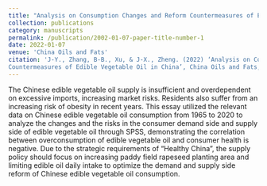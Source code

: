 ```yaml
---
title: "Analysis on Consumption Changes and Reform Countermeasures of Edible Vegetable Oil in China"
collection: publications
category: manuscripts
permalink: /publication/2002-01-07-paper-title-number-1
date: 2022-01-07
venue: 'China Oils and Fats'
citation: 'J-Y., Zhang, B-B., Xu, & J-X., Zheng. (2022) ‘Analysis on Consumption Changes and Reform 
Countermeasures of Edible Vegetable Oil in China’, China Oils and Fats, 47(3), pp. 5-10'
---
```

The Chinese edible vegetable oil supply is insufficient and overdependent on excessive imports, increasing market risks. Residents also suffer from an increasing risk of obesity in recent years. This essay utilized the relevant data on Chinese edible vegetable oil consumption from 1965 to 2020 to analyze the changes and the risks in the consumer demand side and supply side of edible vegetable oil through SPSS, demonstrating the correlation between overconsumption of edible vegetable oil and consumer health is negative. Due to the strategic requirements of “Healthy China”, the supply policy should focus on increasing paddy field rapeseed planting area and limiting edible oil daily intake to optimize the demand and supply side reform of Chinese edible vegetable oil consumption.
